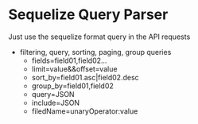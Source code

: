 # Sequelize Query Parser

Just use the sequelize format query in the API requests

- filtering, query, sorting, paging, group queries
    - fields=field01,field02...
    - limit=value&&offset=value
    - sort_by=field01.asc|field02.desc
    - group_by=field01,field02
    - query=JSON
    - include=JSON
    - filedName=unaryOperator:value
